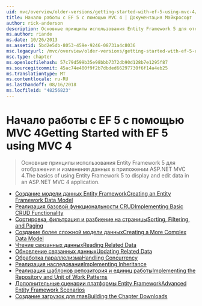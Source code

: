 ```yaml
---
uid: mvc/overview/older-versions/getting-started-with-ef-5-using-mvc-4/index
title: Начало работы с EF 5 с помощью MVC 4 | Документация Майкрософт
author: rick-anderson
description: Основные принципы использования Entity Framework 5 для отображения и изменения данных в приложении ASP.NET MVC 4.
ms.author: riande
ms.date: 10/26/2013
ms.assetid: 5bd2e5db-8053-459e-9246-08731a4c8036
msc.legacyurl: /mvc/overview/older-versions/getting-started-with-ef-5-using-mvc-4
msc.type: chapter
ms.openlocfilehash: 57c79d599b35e98bbb7372db90d128b7e1295f87
ms.sourcegitcommit: 45ac74e400f9f2b7dbded66297730f6f14a4eb25
ms.translationtype: MT
ms.contentlocale: ru-RU
ms.lasthandoff: 08/16/2018
ms.locfileid: "48256823"
---
```

<a name="getting-started-with-ef-5-using-mvc-4"></a><span data-ttu-id="550e4-103">Начало работы с EF 5 с помощью MVC 4</span><span class="sxs-lookup"><span data-stu-id="550e4-103">Getting Started with EF 5 using MVC 4</span></span>
====================
> <span data-ttu-id="550e4-104">Основные принципы использования Entity Framework 5 для отображения и изменения данных в приложении ASP.NET MVC 4.</span><span class="sxs-lookup"><span data-stu-id="550e4-104">The basics of using Entity Framework 5 to display and edit data in an ASP.NET MVC 4 application.</span></span>


- [<span data-ttu-id="550e4-105">Создание модели данных Entity Framework</span><span class="sxs-lookup"><span data-stu-id="550e4-105">Creating an Entity Framework Data Model</span></span>](creating-an-entity-framework-data-model-for-an-asp-net-mvc-application.md)
- [<span data-ttu-id="550e4-106">Реализация базовой функциональности CRUD</span><span class="sxs-lookup"><span data-stu-id="550e4-106">Implementing Basic CRUD Functionality</span></span>](implementing-basic-crud-functionality-with-the-entity-framework-in-asp-net-mvc-application.md)
- [<span data-ttu-id="550e4-107">Сортировка, фильтрация и разбиение на страницы</span><span class="sxs-lookup"><span data-stu-id="550e4-107">Sorting, Filtering, and Paging</span></span>](sorting-filtering-and-paging-with-the-entity-framework-in-an-asp-net-mvc-application.md)
- [<span data-ttu-id="550e4-108">Создание более сложной модели данных</span><span class="sxs-lookup"><span data-stu-id="550e4-108">Creating a More Complex Data Model</span></span>](creating-a-more-complex-data-model-for-an-asp-net-mvc-application.md)
- [<span data-ttu-id="550e4-109">Чтение связанных данных</span><span class="sxs-lookup"><span data-stu-id="550e4-109">Reading Related Data</span></span>](reading-related-data-with-the-entity-framework-in-an-asp-net-mvc-application.md)
- [<span data-ttu-id="550e4-110">Обновление связанных данных</span><span class="sxs-lookup"><span data-stu-id="550e4-110">Updating Related Data</span></span>](updating-related-data-with-the-entity-framework-in-an-asp-net-mvc-application.md)
- [<span data-ttu-id="550e4-111">Обработка параллелизма</span><span class="sxs-lookup"><span data-stu-id="550e4-111">Handling Concurrency</span></span>](handling-concurrency-with-the-entity-framework-in-an-asp-net-mvc-application.md)
- [<span data-ttu-id="550e4-112">Реализация наследования</span><span class="sxs-lookup"><span data-stu-id="550e4-112">Implementing Inheritance</span></span>](implementing-inheritance-with-the-entity-framework-in-an-asp-net-mvc-application.md)
- [<span data-ttu-id="550e4-113">Реализация шаблонов репозитория и единиц работы</span><span class="sxs-lookup"><span data-stu-id="550e4-113">Implementing the Repository and Unit of Work Patterns</span></span>](implementing-the-repository-and-unit-of-work-patterns-in-an-asp-net-mvc-application.md)
- [<span data-ttu-id="550e4-114">Дополнительные сценарии платформы Entity Framework</span><span class="sxs-lookup"><span data-stu-id="550e4-114">Advanced Entity Framework Scenarios</span></span>](advanced-entity-framework-scenarios-for-an-mvc-web-application.md)
- [<span data-ttu-id="550e4-115">Создание загрузок для глав</span><span class="sxs-lookup"><span data-stu-id="550e4-115">Building the Chapter Downloads</span></span>](building-the-ef5-mvc4-chapter-downloads.md)
